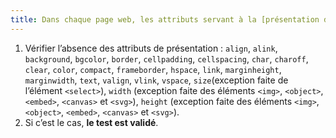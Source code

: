 ```yaml
---
title: Dans chaque page web, les attributs servant à la [présentation de l’information](#presentation-de-l-information) ne doivent pas être présents dans le code source généré des pages. Cette règle est-elle respectée ?
---
```


1. Vérifier l’absence des attributs de présentation : `align`, `alink`, `background`, `bgcolor`, `border`, `cellpadding`, `cellspacing`, `char`, `charoff`, `clear`, `color`, `compact`, `frameborder`, `hspace`, `link`, `marginheight`, `marginwidth`, `text`, `valign`, `vlink`, `vspace`, `size`(exception faite de l’élément `<select>`), `width` (exception faite des éléments `<img>`, `<object>`, `<embed>`, `<canvas>` et `<svg>`), `height` (exception faite des éléments `<img>`, `<object>`, `<embed>`, `<canvas>` et `<svg>`).
2. Si c’est le cas, **le test est validé**.
